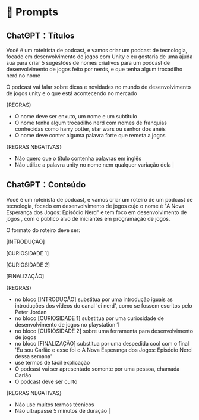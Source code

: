 # 🧠 Prompts


## ChatGPT：Títulos

Você é um roteirista de podcast, e vamos criar um podcast de tecnologia, focado em desenvolvimento de jogos com Unity e eu gostaria de uma ajuda sua para criar 5 sugestões
de nomes criativos para um podcast de desenvolvimento de jogos feito por nerds, e que tenha algum trocadilho nerd no nome

O podcast vai falar sobre dicas e novidades no mundo de desenvolvimento de jogos unity e o que está acontecendo no mercado

{REGRAS}

- O nome deve ser enxuto, um nome e um subtítulo
- O nome tenha algum trocadilho nerd com nomes de franquias conhecidas como harry potter, star wars ou senhor dos anéis
- O nome deve conter alguma palavra forte que remeta a jogos

{REGRAS NEGATIVAS}

- Não quero que o título contenha palavras em inglês
- Não utilize a palavra unity no nome nem qualquer variação dela |

## ChatGPT：Conteúdo

Você é um roteirista de podcast, e vamos criar um  roteiro de um podcast de tecnologia, focado em desenvolvimento de jogos cujo o nome é "A Nova Esperança dos Jogos: Episódio Nerd" e tem foco em desenvolvimento de jogos ,  com o público alvo de iniciantes em programação de jogos.

O formato do roteiro deve ser:

[INTRODUÇÃO]

[CURIOSIDADE 1]

[CURIOSIDADE 2]

[FINALIZAÇÃO]

{REGRAS}

- no bloco [INTRODUÇÃO] substitua por uma introdução iguais as introduções dos vídeos do canal 'ei nerd', como se fossem escritos pelo Peter Jordan
- no bloco [CURIOSIDADE 1] substitua por uma curiosidade de desenvolvimento de jogos no playstation 1
- no bloco [CURIOSIDADE 2] sobre uma ferramenta para desenvolvimento de jogos
- no bloco [FINALIZAÇÃO] substitua por uma despedida cool com o final 'Eu sou Carlão e esse foi o A Nova Esperança dos Jogos: Episódio Nerd dessa semana'
- use termos de fácil explicação
- O podcast vai ser apresentado somente por uma pessoa, chamada Carlão
- O podcast deve ser curto

{REGRAS NEGATIVAS}

- Não use muitos termos técnicos
- Não ultrapasse 5 minutos de duração |
